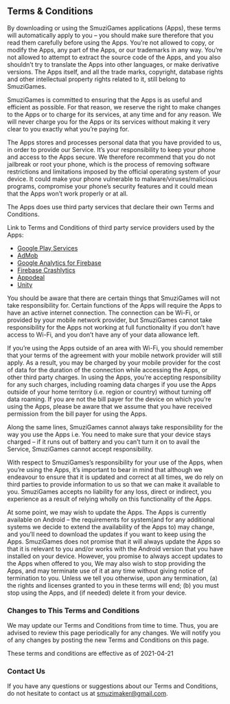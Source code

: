 ## Terms & Conditions

By downloading or using the SmuziGames applications (Apps), these terms will automatically apply to you – you should make sure therefore that you read them carefully before using the Apps. You’re not allowed to copy, or modify the Apps, any part of the Apps, or our trademarks in any way. You’re not allowed to attempt to extract the source code of the Apps, and you also shouldn’t try to translate the Apps into other languages, or make derivative versions. The Apps itself, and all the trade marks, copyright, database rights and other intellectual property rights related to it, still belong to SmuziGames.

SmuziGames is committed to ensuring that the Apps is as useful and efficient as possible. For that reason, we reserve the right to make changes to the Apps or to charge for its services, at any time and for any reason. We will never charge you for the Apps or its services without making it very clear to you exactly what you’re paying for.

The Apps stores and processes personal data that you have provided to us, in order to provide our Service. It’s your responsibility to keep your phone and access to the Apps secure. We therefore recommend that you do not jailbreak or root your phone, which is the process of removing software restrictions and limitations imposed by the official operating system of your device. It could make your phone vulnerable to malware/viruses/malicious programs, compromise your phone’s security features and it could mean that the Apps won’t work properly or at all.

The Apps does use third party services that declare their own Terms and Conditions.

Link to Terms and Conditions of third party service providers used by the Apps:

* [Google Play Services](https://policies.google.com/terms)
* [AdMob](https://developers.google.com/admob/terms)
* [Google Analytics for Firebase](https://firebase.google.com/terms/analytics)
* [Firebase Crashlytics](https://firebase.google.com/terms/crashlytics)
* [Appodeal](https://www.appodeal.com/home/terms-of-service/)
* [Unity](https://unity3d.com/legal/terms-of-service)

You should be aware that there are certain things that SmuziGames will not take responsibility for. Certain functions of the Apps will require the Apps to have an active internet connection. The connection can be Wi-Fi, or provided by your mobile network provider, but SmuziGames cannot take responsibility for the Apps not working at full functionality if you don’t have access to Wi-Fi, and you don’t have any of your data allowance left.

If you’re using the Apps outside of an area with Wi-Fi, you should remember that your terms of the agreement with your mobile network provider will still apply. As a result, you may be charged by your mobile provider for the cost of data for the duration of the connection while accessing the Apps, or other third party charges. In using the Apps, you’re accepting responsibility for any such charges, including roaming data charges if you use the Apps outside of your home territory (i.e. region or country) without turning off data roaming. If you are not the bill payer for the device on which you’re using the Apps, please be aware that we assume that you have received permission from the bill payer for using the Apps.

Along the same lines, SmuziGames cannot always take responsibility for the way you use the Apps i.e. You need to make sure that your device stays charged – if it runs out of battery and you can’t turn it on to avail the Service, SmuziGames cannot accept responsibility.

With respect to SmuziGames’s responsibility for your use of the Apps, when you’re using the Apps, it’s important to bear in mind that although we endeavour to ensure that it is updated and correct at all times, we do rely on third parties to provide information to us so that we can make it available to you. SmuziGames accepts no liability for any loss, direct or indirect, you experience as a result of relying wholly on this functionality of the Apps.

At some point, we may wish to update the Apps. The Apps is currently available on Android – the requirements for system(and for any additional systems we decide to extend the availability of the Apps to) may change, and you’ll need to download the updates if you want to keep using the Apps. SmuziGames does not promise that it will always update the Apps so that it is relevant to you and/or works with the Android version that you have installed on your device. However, you promise to always accept updates to the Apps when offered to you, We may also wish to stop providing the Apps, and may terminate use of it at any time without giving notice of termination to you. Unless we tell you otherwise, upon any termination, (a) the rights and licenses granted to you in these terms will end; (b) you must stop using the Apps, and (if needed) delete it from your device.

### Changes to This Terms and Conditions

We may update our Terms and Conditions from time to time. Thus, you are advised to review this page periodically for any changes. We will notify you of any changes by posting the new Terms and Conditions on this page.

These terms and conditions are effective as of 2021-04-21

### Contact Us

If you have any questions or suggestions about our Terms and Conditions, do not hesitate to contact us at smuzimaker@gmail.com.

